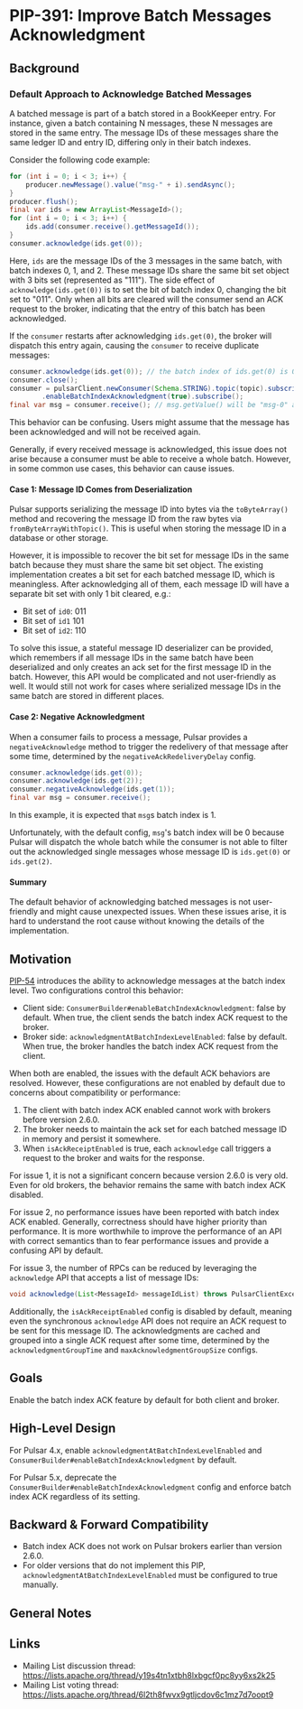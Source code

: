 # PIP-391: Improve Batch Messages Acknowledgment

## Background

### Default Approach to Acknowledge Batched Messages

A batched message is part of a batch stored in a BookKeeper entry. For instance, given a batch containing N messages, these N messages are stored in the same entry. The message IDs of these messages share the same ledger ID and entry ID, differing only in their batch indexes.

Consider the following code example:

```java
for (int i = 0; i < 3; i++) {
    producer.newMessage().value("msg-" + i).sendAsync();
}
producer.flush();
final var ids = new ArrayList<MessageId>();
for (int i = 0; i < 3; i++) {
    ids.add(consumer.receive().getMessageId());
}
consumer.acknowledge(ids.get(0));
```

Here, `ids` are the message IDs of the 3 messages in the same batch, with batch indexes 0, 1, and 2. These message IDs share the same bit set object with 3 bits set (represented as "111"). The side effect of `acknowledge(ids.get(0))` is to set the bit of batch index 0, changing the bit set to "011". Only when all bits are cleared will the consumer send an ACK request to the broker, indicating that the entry of this batch has been acknowledged.

If the `consumer` restarts after acknowledging `ids.get(0)`, the broker will dispatch this entry again, causing the `consumer` to receive duplicate messages:

```java
consumer.acknowledge(ids.get(0)); // the batch index of ids.get(0) is 0
consumer.close();
consumer = pulsarClient.newConsumer(Schema.STRING).topic(topic).subscriptionName("sub")
        .enableBatchIndexAcknowledgment(true).subscribe();
final var msg = consumer.receive(); // msg.getValue() will be "msg-0" and the batch index is 0
```

This behavior can be confusing. Users might assume that the message has been acknowledged and will not be received again.

Generally, if every received message is acknowledged, this issue does not arise because a consumer must be able to receive a whole batch. However, in some common use cases, this behavior can cause issues.

#### Case 1: Message ID Comes from Deserialization

Pulsar supports serializing the message ID into bytes via the `toByteArray()` method and recovering the message ID from the raw bytes via `fromByteArrayWithTopic()`. This is useful when storing the message ID in a database or other storage.

However, it is impossible to recover the bit set for message IDs in the same batch because they must share the same bit set object. The existing implementation creates a bit set for each batched message ID, which is meaningless. After acknowledging all of them, each message ID will have a separate bit set with only 1 bit cleared, e.g.:
- Bit set of `id0`: 011
- Bit set of `id1` 101
- Bit set of `id2`: 110

To solve this issue, a stateful message ID deserializer can be provided, which remembers if all message IDs in the same batch have been deserialized and only creates an ack set for the first message ID in the batch. However, this API would be complicated and not user-friendly as well. It would still not work for cases where serialized message IDs in the same batch are stored in different places.

#### Case 2: Negative Acknowledgment

When a consumer fails to process a message, Pulsar provides a `negativeAcknowledge` method to trigger the redelivery of that message after some time, determined by the `negativeAckRedeliveryDelay` config.

```java
consumer.acknowledge(ids.get(0));
consumer.acknowledge(ids.get(2));
consumer.negativeAcknowledge(ids.get(1));
final var msg = consumer.receive();
```

In this example, it is expected that `msg`s batch index is 1.

Unfortunately, with the default config, `msg`'s batch index will be 0 because Pulsar will dispatch the whole batch while the consumer is not able to filter out the acknowledged single messages whose message ID is `ids.get(0)` or `ids.get(2)`.

#### Summary

The default behavior of acknowledging batched messages is not user-friendly and might cause unexpected issues. When these issues arise, it is hard to understand the root cause without knowing the details of the implementation.

## Motivation

[PIP-54](https://github.com/apache/pulsar/wiki/PIP-54:-Support-acknowledgment-at-batch-index-level) introduces the ability to acknowledge messages at the batch index level. Two configurations control this behavior:
- Client side: `ConsumerBuilder#enableBatchIndexAcknowledgment`: false by default. When true, the client sends the batch index ACK request to the broker.
- Broker side: `acknowledgmentAtBatchIndexLevelEnabled`: false by default. When true, the broker handles the batch index ACK request from the client.

When both are enabled, the issues with the default ACK behaviors are resolved. However, these configurations are not enabled by default due to concerns about compatibility or performance:
1. The client with batch index ACK enabled cannot work with brokers before version 2.6.0.
2. The broker needs to maintain the ack set for each batched message ID in memory and persist it somewhere.
3. When `isAckReceiptEnabled` is true, each `acknowledge` call triggers a request to the broker and waits for the response.

For issue 1, it is not a significant concern because version 2.6.0 is very old. Even for old brokers, the behavior remains the same with batch index ACK disabled.

For issue 2, no performance issues have been reported with batch index ACK enabled. Generally, correctness should have higher priority than performance. It is more worthwhile to improve the performance of an API with correct semantics than to fear performance issues and provide a confusing API by default.

For issue 3, the number of RPCs can be reduced by leveraging the `acknowledge` API that accepts a list of message IDs:

```java
void acknowledge(List<MessageId> messageIdList) throws PulsarClientException;
```

Additionally, the `isAckReceiptEnabled` config is disabled by default, meaning even the synchronous `acknowledge` API does not require an ACK request to be sent for this message ID. The acknowledgments are cached and grouped into a single ACK request after some time, determined by the `acknowledgmentGroupTime` and `maxAcknowledgmentGroupSize` configs.

## Goals

Enable the batch index ACK feature by default for both client and broker.

## High-Level Design

For Pulsar 4.x, enable `acknowledgmentAtBatchIndexLevelEnabled` and `ConsumerBuilder#enableBatchIndexAcknowledgment` by default.

For Pulsar 5.x, deprecate the `ConsumerBuilder#enableBatchIndexAcknowledgment` config and enforce batch index ACK regardless of its setting.

## Backward & Forward Compatibility

- Batch index ACK does not work on Pulsar brokers earlier than version 2.6.0.
- For older versions that do not implement this PIP, `acknowledgmentAtBatchIndexLevelEnabled` must be configured to true manually.

## General Notes

## Links

* Mailing List discussion thread: https://lists.apache.org/thread/y19s4tn1xtbh8lxbgcf0pc8yy6xs2k25
* Mailing List voting thread: https://lists.apache.org/thread/6l2th8fwvx9gtljcdov6c1mz7d7oopt9
